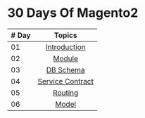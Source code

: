 # 30 Days Of Magento2

| # Day |             Topics              |
| ----- | :-----------------------------: |
| 01    |   [Introduction](./README.md)   |
| 02    |      [Module](./README.md)      |
| 03    |    [DB Schema](./README.md)     |
| 04    | [Service Contract](./README.md) |
| 05    |     [Routing](./README.md)      |
| 06    |      [Model](./README.md)       |
